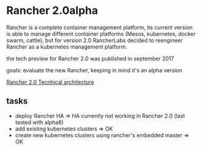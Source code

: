# Rancher 2.0alpha

Rancher is a complete container management platform, its current version is able to manage different container platforms (Mesos, kubernetes, docker swarm, cattle), but for version 2.0 RancherLabs decided to reengineer Rancher as a kubernetes management platform.

the tech preview for Rancher 2.0 was published in september 2017

goals: evaluate the new Rancher, keeping in mind it's an alpha version

[Rancher 2.0 Tecnhical architecture](doc/Rancher_2.0_Technical_Architecture-Sept_2017.pdf)

## tasks
* deploy Rancher HA => HA currently not working in Rancher 2.0 (last tested with alpha8)
* add existing kubernetes clusters => OK
* create new kubernetes clusters using rancher's embedded master => OK

